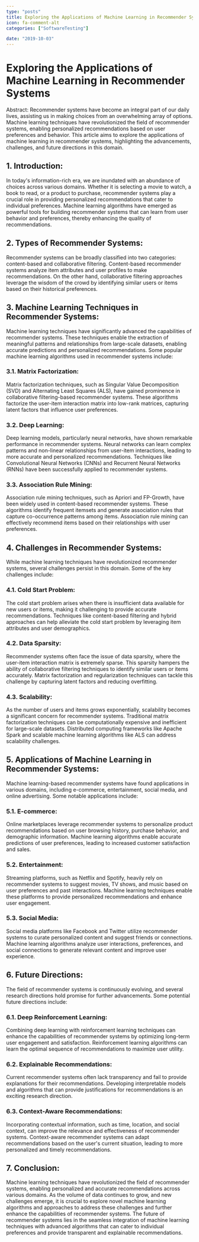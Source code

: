 ```yaml
---
type: "posts"
title: Exploring the Applications of Machine Learning in Recommender Systems
icon: fa-comment-alt
categories: ["SoftwareTesting"]

date: "2019-10-03"
---
```




# Exploring the Applications of Machine Learning in Recommender Systems

Abstract:
Recommender systems have become an integral part of our daily lives, assisting us in making choices from an overwhelming array of options. Machine learning techniques have revolutionized the field of recommender systems, enabling personalized recommendations based on user preferences and behavior. This article aims to explore the applications of machine learning in recommender systems, highlighting the advancements, challenges, and future directions in this domain.

## 1. Introduction:
In today's information-rich era, we are inundated with an abundance of choices across various domains. Whether it is selecting a movie to watch, a book to read, or a product to purchase, recommender systems play a crucial role in providing personalized recommendations that cater to individual preferences. Machine learning algorithms have emerged as powerful tools for building recommender systems that can learn from user behavior and preferences, thereby enhancing the quality of recommendations.

## 2. Types of Recommender Systems:
Recommender systems can be broadly classified into two categories: content-based and collaborative filtering. Content-based recommender systems analyze item attributes and user profiles to make recommendations. On the other hand, collaborative filtering approaches leverage the wisdom of the crowd by identifying similar users or items based on their historical preferences.

## 3. Machine Learning Techniques in Recommender Systems:
Machine learning techniques have significantly advanced the capabilities of recommender systems. These techniques enable the extraction of meaningful patterns and relationships from large-scale datasets, enabling accurate predictions and personalized recommendations. Some popular machine learning algorithms used in recommender systems include:

### 3.1. Matrix Factorization:
Matrix factorization techniques, such as Singular Value Decomposition (SVD) and Alternating Least Squares (ALS), have gained prominence in collaborative filtering-based recommender systems. These algorithms factorize the user-item interaction matrix into low-rank matrices, capturing latent factors that influence user preferences.

### 3.2. Deep Learning:
Deep learning models, particularly neural networks, have shown remarkable performance in recommender systems. Neural networks can learn complex patterns and non-linear relationships from user-item interactions, leading to more accurate and personalized recommendations. Techniques like Convolutional Neural Networks (CNNs) and Recurrent Neural Networks (RNNs) have been successfully applied to recommender systems.

### 3.3. Association Rule Mining:
Association rule mining techniques, such as Apriori and FP-Growth, have been widely used in content-based recommender systems. These algorithms identify frequent itemsets and generate association rules that capture co-occurrence patterns among items. Association rule mining can effectively recommend items based on their relationships with user preferences.

## 4. Challenges in Recommender Systems:
While machine learning techniques have revolutionized recommender systems, several challenges persist in this domain. Some of the key challenges include:

### 4.1. Cold Start Problem:
The cold start problem arises when there is insufficient data available for new users or items, making it challenging to provide accurate recommendations. Techniques like content-based filtering and hybrid approaches can help alleviate the cold start problem by leveraging item attributes and user demographics.

### 4.2. Data Sparsity:
Recommender systems often face the issue of data sparsity, where the user-item interaction matrix is extremely sparse. This sparsity hampers the ability of collaborative filtering techniques to identify similar users or items accurately. Matrix factorization and regularization techniques can tackle this challenge by capturing latent factors and reducing overfitting.

### 4.3. Scalability:
As the number of users and items grows exponentially, scalability becomes a significant concern for recommender systems. Traditional matrix factorization techniques can be computationally expensive and inefficient for large-scale datasets. Distributed computing frameworks like Apache Spark and scalable machine learning algorithms like ALS can address scalability challenges.

## 5. Applications of Machine Learning in Recommender Systems:
Machine learning-based recommender systems have found applications in various domains, including e-commerce, entertainment, social media, and online advertising. Some notable applications include:

### 5.1. E-commerce:
Online marketplaces leverage recommender systems to personalize product recommendations based on user browsing history, purchase behavior, and demographic information. Machine learning algorithms enable accurate predictions of user preferences, leading to increased customer satisfaction and sales.

### 5.2. Entertainment:
Streaming platforms, such as Netflix and Spotify, heavily rely on recommender systems to suggest movies, TV shows, and music based on user preferences and past interactions. Machine learning techniques enable these platforms to provide personalized recommendations and enhance user engagement.

### 5.3. Social Media:
Social media platforms like Facebook and Twitter utilize recommender systems to curate personalized content and suggest friends or connections. Machine learning algorithms analyze user interactions, preferences, and social connections to generate relevant content and improve user experience.

## 6. Future Directions:
The field of recommender systems is continuously evolving, and several research directions hold promise for further advancements. Some potential future directions include:

### 6.1. Deep Reinforcement Learning:
Combining deep learning with reinforcement learning techniques can enhance the capabilities of recommender systems by optimizing long-term user engagement and satisfaction. Reinforcement learning algorithms can learn the optimal sequence of recommendations to maximize user utility.

### 6.2. Explainable Recommendations:
Current recommender systems often lack transparency and fail to provide explanations for their recommendations. Developing interpretable models and algorithms that can provide justifications for recommendations is an exciting research direction.

### 6.3. Context-Aware Recommendations:
Incorporating contextual information, such as time, location, and social context, can improve the relevance and effectiveness of recommender systems. Context-aware recommender systems can adapt recommendations based on the user's current situation, leading to more personalized and timely recommendations.

## 7. Conclusion:
Machine learning techniques have revolutionized the field of recommender systems, enabling personalized and accurate recommendations across various domains. As the volume of data continues to grow, and new challenges emerge, it is crucial to explore novel machine learning algorithms and approaches to address these challenges and further enhance the capabilities of recommender systems. The future of recommender systems lies in the seamless integration of machine learning techniques with advanced algorithms that can cater to individual preferences and provide transparent and explainable recommendations.